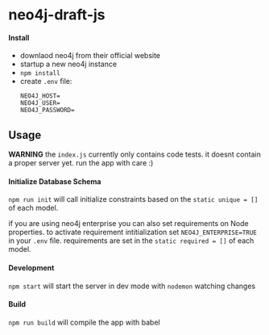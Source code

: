 # neo4j-draft-js 

#### Install

- downlaod neo4j from their official website
- startup a new neo4j instance
- `npm install`
- create `.env` file:
  ```
  NEO4J_HOST=
  NEO4J_USER=
  NEO4J_PASSWORD=
  ```

## Usage
__WARNING__ the `index.js` currently only contains code tests. it doesnt contain a proper server yet.
run the app with care :) 

#### Initialize Database Schema
`npm run init` will call initialize constraints based on the `static unique = []` of each model.

if you are using neo4j enterprise you can also set requirements on Node properties. 
to activate requirement intitialization set `NEO4J_ENTERPRISE=TRUE` in your `.env` file.
requirements are set in the `static required = []` of each model.

#### Development

`npm start` will start the server in dev mode with `nodemon` watching changes

#### Build

`npm run build` will compile the app with babel


